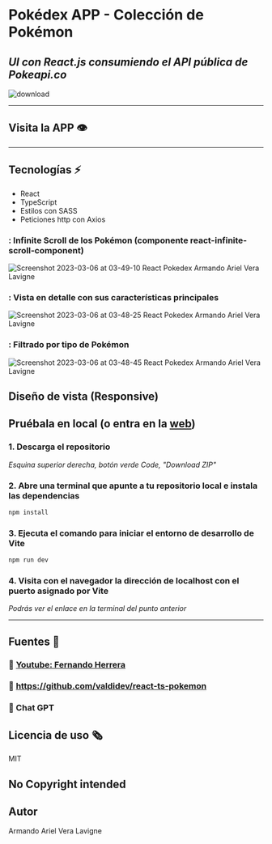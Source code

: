 # Pokédex APP - Colección de Pokémon 
## _UI con React.js consumiendo el API pública de Pokeapi.co_
![download](https://user-images.githubusercontent.com/96445737/212669378-a699e1ae-b9bf-4b54-a3af-14c78b673511.png)
***
## Visita la APP :eye:


***
## Tecnologías :zap:
- React
- TypeScript 
- Estilos con SASS
- Peticiones http con Axios


### : Infinite Scroll de los Pokémon (componente react-infinite-scroll-component)
![Screenshot 2023-03-06 at 03-49-10 React Pokedex Armando Ariel Vera Lavigne](https://user-images.githubusercontent.com/94018348/223152642-66c21730-c2c7-42a4-bb0b-68883b060b58.png)

### : Vista en detalle con sus características principales
![Screenshot 2023-03-06 at 03-48-25 React Pokedex Armando Ariel Vera Lavigne](https://user-images.githubusercontent.com/94018348/223152704-8a6f453f-0c8d-4e60-b589-3007119902ae.png)

### : Filtrado por tipo de Pokémon
![Screenshot 2023-03-06 at 03-48-45 React Pokedex Armando Ariel Vera Lavigne](https://user-images.githubusercontent.com/94018348/223152930-5294977b-f846-4897-9875-1fa6e401dde3.png)

## Diseño de vista (Responsive) 

## Pruébala en local (o entra en la [web]())
### 1. Descarga el repositorio

_Esquina superior derecha, botón verde Code, "Download ZIP"_


### 2. Abre una terminal que apunte a tu repositorio local e instala las dependencias
```sh
npm install
```
### 3. Ejecuta el comando para iniciar el entorno de desarrollo de Vite
```sh
npm run dev
```
### 4. Visita con el navegador la dirección de localhost con el puerto asignado por Vite
_Podrás ver el enlace en la terminal del punto anterior_
***


## Fuentes :book:
### :book: [Youtube: Fernando Herrera](https://www.youtube.com/watch?v=8HE657KssxE)
### :book: https://github.com/valdidev/react-ts-pokemon
### :book: Chat GPT

## Licencia de uso :newspaper_roll:
MIT

## No Copyright intended

## Autor 
Armando Ariel Vera Lavigne
